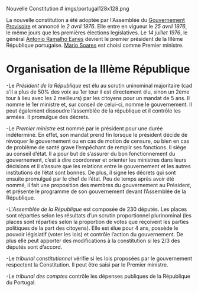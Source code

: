 Nouvelle Constitution # imgs/portugal128x128.png

La nouvelle constitution a été adoptée par l'Assemblée du [Gouvernement Provisoire](articles/Gouvernement_Prov.md) et annoncé le *2 avril 1976*.
Elle entre en vigueur le *25 avril 1976*, le même jours que les premières élections legislatives.
Le *14 juillet 1976*, le général [Antonio Ramalho Eanes](articles/antonio_eanes.md) devient le premier président de la IIIème République portugaise. [Mario Soares](articles/mario_soares.md) est choisi comme Premier ministre.

# Organisation de la IIIème République

-Le *Président de la République* est élu au scrutin uninominal majoritaire (cad s’il a plus de 50% des voix au 1er tour il est directement élu, sinon un 2ème tour à lieu avec les 2 meilleurs) par les citoyens pour un mandat de 5 ans. Il nomme le 1er ministre et, sur conseil de celui-ci, nomme le gouvernement. Il peut également dissoudre l’assemblée de la république et il contrôle les armées. Il promulgue des décrets.

-Le *Premier ministre* est nommé par le président pour une durée indéterminé. En effet, son mandat prend fin lorsque le président décide de révoquer le gouvernement ou en cas de motion de censure, ou bien en cas de problème de santé grave l’empêchant de remplir ses fonctions. Il siège au conseil d’état.
 Il a pour but de s’assurer du bon fonctionnement du gouvernement, c’est à dire coordonner et orienter les ministres dans leurs décisions et il s’assure que les relations entre le gouvernement et les autres institutions de l’état sont bonnes. De plus, il signe les décrets qui sont ensuite promulgué par le chef de l’état.
 Peu de temps après avoir été nommé, il fait une proposition des membres du gouvernement au Président, et présente le programme de son gouvernement devant l’Assemblée de la République.

-L’*Assemblée de la République* est composée de 230 députés. Les places sont réparties selon les résultats d’un scrutin proportionnel plurinominal (les places sont réparties selon la proportion de votes que reçoivent les parties politiques de la part des citoyens). Elle est élue pour 4 ans, possède le pouvoir législatif (voter les lois) et contrôle l’action du gouvernement. De plus elle peut apporter des modifications à la constitution si les 2/3 des députés sont d’accord.

-Le *tribunal constitutionnel* vérifie si les lois proposées par le gouvernement respectent la Constitution. Il peut être saisi par le Premier ministre.

-Le *tribunal des comptes* contrôle les dépenses publiques de la République du Portugal.